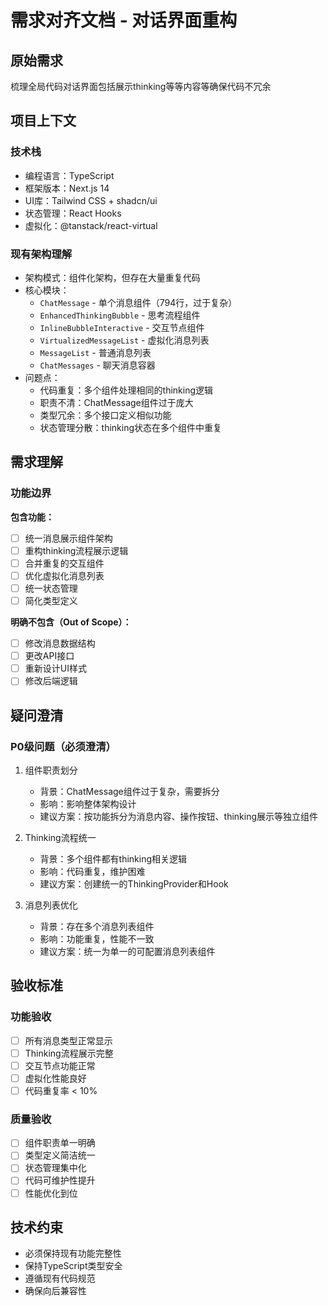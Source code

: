 # 需求对齐文档 - 对话界面重构

## 原始需求

梳理全局代码对话界面包括展示thinking等等内容等确保代码不冗余

## 项目上下文

### 技术栈

- 编程语言：TypeScript
- 框架版本：Next.js 14
- UI库：Tailwind CSS + shadcn/ui
- 状态管理：React Hooks
- 虚拟化：@tanstack/react-virtual

### 现有架构理解

- 架构模式：组件化架构，但存在大量重复代码
- 核心模块：
  - `ChatMessage` - 单个消息组件（794行，过于复杂）
  - `EnhancedThinkingBubble` - 思考流程组件
  - `InlineBubbleInteractive` - 交互节点组件
  - `VirtualizedMessageList` - 虚拟化消息列表
  - `MessageList` - 普通消息列表
  - `ChatMessages` - 聊天消息容器
- 问题点：
  - 代码重复：多个组件处理相同的thinking逻辑
  - 职责不清：ChatMessage组件过于庞大
  - 类型冗余：多个接口定义相似功能
  - 状态管理分散：thinking状态在多个组件中重复

## 需求理解

### 功能边界

**包含功能：**

- [ ] 统一消息展示组件架构
- [ ] 重构thinking流程展示逻辑
- [ ] 合并重复的交互组件
- [ ] 优化虚拟化消息列表
- [ ] 统一状态管理
- [ ] 简化类型定义

**明确不包含（Out of Scope）：**

- [ ] 修改消息数据结构
- [ ] 更改API接口
- [ ] 重新设计UI样式
- [ ] 修改后端逻辑

## 疑问澄清

### P0级问题（必须澄清）

1. 组件职责划分
   - 背景：ChatMessage组件过于复杂，需要拆分
   - 影响：影响整体架构设计
   - 建议方案：按功能拆分为消息内容、操作按钮、thinking展示等独立组件

2. Thinking流程统一
   - 背景：多个组件都有thinking相关逻辑
   - 影响：代码重复，维护困难
   - 建议方案：创建统一的ThinkingProvider和Hook

3. 消息列表优化
   - 背景：存在多个消息列表组件
   - 影响：功能重复，性能不一致
   - 建议方案：统一为单一的可配置消息列表组件

## 验收标准

### 功能验收

- [ ] 所有消息类型正常显示
- [ ] Thinking流程展示完整
- [ ] 交互节点功能正常
- [ ] 虚拟化性能良好
- [ ] 代码重复率 < 10%

### 质量验收

- [ ] 组件职责单一明确
- [ ] 类型定义简洁统一
- [ ] 状态管理集中化
- [ ] 代码可维护性提升
- [ ] 性能优化到位

## 技术约束

- 必须保持现有功能完整性
- 保持TypeScript类型安全
- 遵循现有代码规范
- 确保向后兼容性
